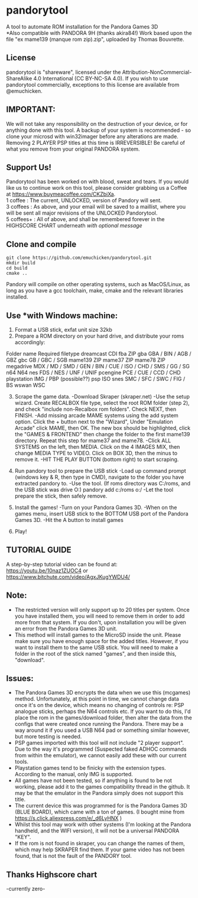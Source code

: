 # pandorytool
A tool to automate ROM installation for the Pandora Games 3D  
*Also compatible with PANDORA 9H (thanks akira84!)
Work based upon the file "ex mame139 (manque rom zip).zip", uploaded by Thomas Bouvrette.

## License
pandorytool is "shareware", licensed under the Attribution-NonCommercial-ShareAlike 4.0 International (CC BY-NC-SA 4.0). If you wish to use pandorytool commercially, exceptions to this license are available from @emuchicken.

## IMPORTANT:
We will not take any responsibility on the destruction of your device, or for anything done with this tool.
A backup of your system is recommended - so clone your microsd with win32imager before any alterations are made.  Removing 2 PLAYER PSP titles at this time is IRREVERSIBLE!  Be careful of what you remove from your original PANDORA system.

## Support Us!
Pandorytool has been worked on with blood, sweat and tears.  If you would like us to continue work on this tool, please consider grabbing us a Coffee at https://www.buymeacoffee.com/CKZbiXa.  
1 coffee : The current, UNLOCKED, version of Pandory will sent.  
3 coffees : As above, and your email will be saved to a maillist, where you will be sent all major revisions of the UNLOCKED Pandorytool.  
5 coffees+ : All of above, and shall be remembered forever in the HIGHSCORE CHART underneath *with optional message*

## Clone and compile
```
git clone https://github.com/emuchicken/pandorytool.git
mkdir build
cd build
cmake ..
```

Pandory will compile on other operating systems, such as MacOS/Linux, as long as you have a gcc toolchain, make, cmake and the relevant libraries installed.

## Use *with Windows machine:

1. Format a USB stick, exfat unit size 32kb
2. Prepare a ROM directory on your hard drive, and distribute your roms accordingly:
	
  Folder name						Required filetype
	dreamcast						CDI
	fba							ZIP
	gba							GBA / BIN / AGB / GBZ
	gbc							GB / GBC / SGB
	mame139							ZIP
	mame37							ZIP
	mame78							ZIP
	megadrive						MDX / MD / SMD / GEN / BIN / CUE / ISO / CHD / SMS / GG / SG
	n64							N64
	nes							FDS / NES / UNF / UNIF
	pcengine						PCE / CUE / CCD / CHD
	playstation						IMG / PBP (possible??)
	psp							ISO
	snes							SMC / SFC / SWC / FIG / BS
	wswan							WSC

3. Scrape the game data.
	-Download Skraper (skraper.net)
	-Use the setup wizard. Create RECALBOX file type, select the root ROM folder (step 2), and check "include non-Recalbox rom folders".  Check NEXT, then FINISH.
	-Add missing arcade MAME systems using the add system option.  Click the + button next to the "Wizard", Under "Emulation Arcade" click MAME, then OK.  The new box should be highlighted, click the "GAMES & FRONTEND" then change the folder to the first mame139 directory.  Repeat this step for mame37 and mame78.
	-Click ALL SYSTEMS on the left, then MEDIA.  Click on the 4 IMAGES MIX, then change MEDIA TYPE to VIDEO.  Click on BOX 3D, then the minus to remove it.
	-HIT THE PLAY BUTTON (bottom right) to start scraping.

4. Run pandory tool to prepare the USB stick
	-Load up command prompt (windows key & R, then type in CMD), navigate to the folder you have extracted pandory to.
	-Use the tool.  (If roms directory was C:/roms, and the USB stick was drive O:)
			pandory add c:/roms o:/
	-Let the tool prepare the stick, then safely remove.

5. Install the games!
	-Turn on your Pandora Games 3D.
	-When on the games menu, insert USB stick to the BOTTOM USB port of the Pandora Games 3D.
	-Hit the A button to install games

6. Play!

## TUTORIAL GUIDE
A step-by-step tutorial video can be found at:
https://youtu.be/10naz1ZUOC4 or https://www.bitchute.com/video/AgxJKugYWDU4/

## Note:
- The restricted version will only support up to 20 titles per system.  Once you have installed them, you will need to remove them in order to add more from that system.  If you don't, upon installation you will be given an error from the Pandora Games 3D unit.
- This method will install games to the MicroSD inside the unit.  Please make sure you have enough space for the added titles.  However, if you want to install them to the same USB stick.  You will need to make a folder in the root of the stick named "games", and then inside this, "download".

## Issues:
- The Pandora Games 3D encrypts the data when we use this (mcgames) method.  Unfortunately, at this point in time, we cannot change data once it's on the device, which means no changing of controls re: PSP analogue sticks, perhaps the N64 controls etc. If you want to do this, I'd place the rom in the games/download folder, then alter the data from the configs that were created once running the Pandora.  There may be a way around it if you used a USB N64 pad or something similar however, but more testing is needed.
- PSP games imported with this tool will not include "2 player support".  Due to the way it's programmed (Suspected faked ADHOC commands from within the emulator), we cannot easily add these with our current tools.
- Playstation games tend to be finicky with the extension types.  According to the manual, only IMG is supported.
- All games have not been tested, so if anything is found to be not working, please add it to the games compatibility thread in the github.  It may be that the emulator in the Pandora simply does not support this title.
- The current device this was programmed for is the Pandora Games 3D (BLUE BOARD), which came with a ton of games. (I bought mine from https://s.click.aliexpress.com/e/_d6LyHNX )
- Whilst this tool may work with other systems (I'm looking at the Pandora handheld, and the WIFI version), it will not be a universal PANDORA "KEY".  
- If the rom is not found in skraper, you can change the names of them, which may help SKRAPER find them.  If your game video has not been found, that is not the fault of the PANDORY tool.

## Thanks Highscore chart
-currently zero-
